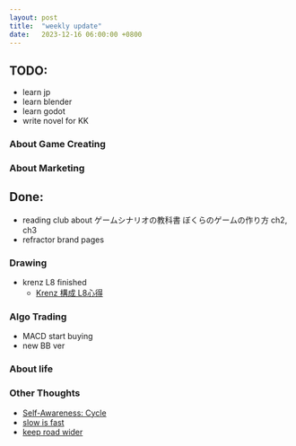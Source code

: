 ```yaml
---
layout: post
title:  "weekly update"
date:   2023-12-16 06:00:00 +0800
---
```


## TODO:
* learn jp
* learn blender
* learn godot
* write novel for KK

### About Game Creating

### About Marketing



## Done:

* reading club about ゲームシナリオの教科書 ぼくらのゲームの作り方 ch2, ch3
* refractor brand pages

### Drawing
* krenz L8 finished
  * [Krenz 構成 L8心得](https://lattice.posetmage.com/2023/12/15/Krenz-Composition-L8-zh.html)


### Algo Trading
* MACD start buying
* new BB ver

### About life

### Other Thoughts
* [Self-Awareness: Cycle](https://lattice.posetmage.com/2023/12/13/Self-Awareness-Cycle.html)
* [slow is fast](https://lattice.posetmage.com/2023/12/13/slow-is-fast.html)
* [keep road wider](https://lattice.posetmage.com/2023/12/16/keep-road-wider.html)